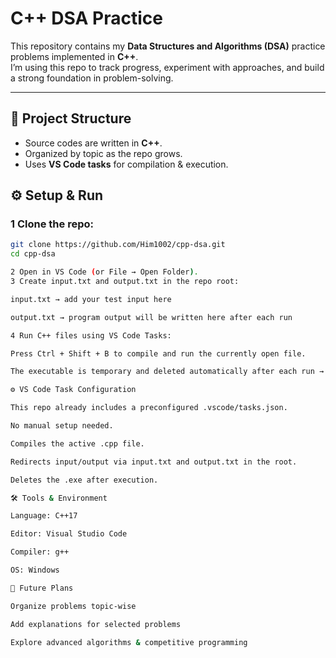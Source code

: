 #  C++ DSA Practice 

This repository contains my **Data Structures and Algorithms (DSA)** practice problems implemented in **C++**.  
I’m using this repo to track progress, experiment with approaches, and build a strong foundation in problem-solving.  

---

## 📂 Project Structure
- Source codes are written in **C++**.  
- Organized by topic as the repo grows.  
- Uses **VS Code tasks** for compilation & execution.  

## ⚙️ Setup & Run

### 1️  Clone the repo:
```bash
git clone https://github.com/Him1002/cpp-dsa.git
cd cpp-dsa

2️ Open in VS Code (or File → Open Folder).
3️ Create input.txt and output.txt in the repo root:

input.txt → add your test input here

output.txt → program output will be written here after each run

4️ Run C++ files using VS Code Tasks:

Press Ctrl + Shift + B to compile and run the currently open file.

The executable is temporary and deleted automatically after each run → no clutter.

⚙️ VS Code Task Configuration

This repo already includes a preconfigured .vscode/tasks.json.

No manual setup needed.

Compiles the active .cpp file.

Redirects input/output via input.txt and output.txt in the root.

Deletes the .exe after execution.

🛠 Tools & Environment

Language: C++17

Editor: Visual Studio Code

Compiler: g++

OS: Windows

📌 Future Plans

Organize problems topic-wise

Add explanations for selected problems

Explore advanced algorithms & competitive programming